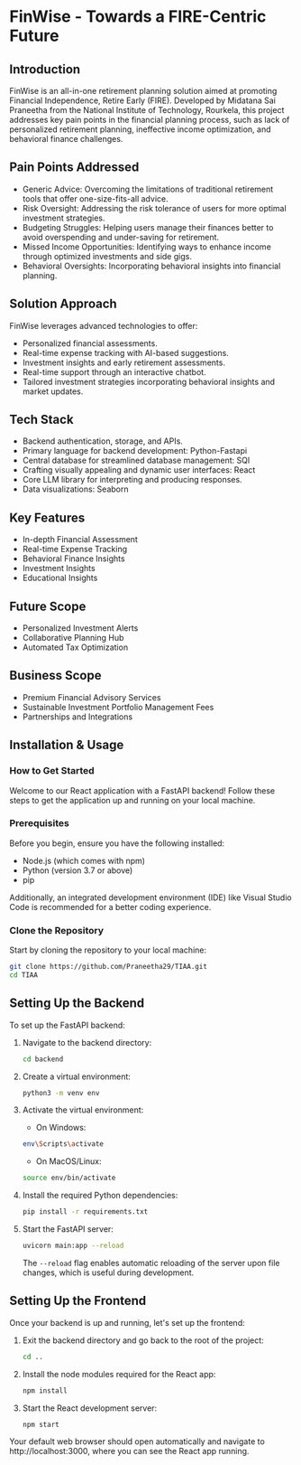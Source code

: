 # FinWise - Towards a FIRE-Centric Future

## Introduction

FinWise is an all-in-one retirement planning solution aimed at promoting Financial Independence, Retire Early (FIRE). Developed by Midatana Sai Praneetha from the National Institute of Technology, Rourkela, this project addresses key pain points in the financial planning process, such as lack of personalized retirement planning, ineffective income optimization, and behavioral finance challenges.

## Pain Points Addressed

- Generic Advice: Overcoming the limitations of traditional retirement tools that offer one-size-fits-all advice.
- Risk Oversight: Addressing the risk tolerance of users for more optimal investment strategies.
- Budgeting Struggles: Helping users manage their finances better to avoid overspending and under-saving for retirement.
- Missed Income Opportunities: Identifying ways to enhance income through optimized investments and side gigs.
- Behavioral Oversights: Incorporating behavioral insights into financial planning.

## Solution Approach

FinWise leverages advanced technologies to offer:

- Personalized financial assessments.
- Real-time expense tracking with AI-based suggestions.
- Investment insights and early retirement assessments.
- Real-time support through an interactive chatbot.
- Tailored investment strategies incorporating behavioral insights and market updates.

## Tech Stack

- Backend authentication, storage, and APIs.
- Primary language for backend development: Python-Fastapi
- Central database for streamlined database management: SQl
- Crafting visually appealing and dynamic user interfaces: React
- Core LLM library for interpreting and producing responses.
- Data visualizations: Seaborn

## Key Features

- In-depth Financial Assessment
- Real-time Expense Tracking
- Behavioral Finance Insights
- Investment Insights
- Educational Insights

## Future Scope

- Personalized Investment Alerts
- Collaborative Planning Hub
- Automated Tax Optimization

## Business Scope

- Premium Financial Advisory Services
- Sustainable Investment Portfolio Management Fees
- Partnerships and Integrations

## Installation & Usage

### How to Get Started

Welcome to our React application with a FastAPI backend! Follow these steps to get the application up and running on your local machine.

### Prerequisites

Before you begin, ensure you have the following installed:

- Node.js (which comes with npm)
- Python (version 3.7 or above)
- pip

Additionally, an integrated development environment (IDE) like Visual Studio Code is recommended for a better coding experience.

### Clone the Repository

Start by cloning the repository to your local machine:

```bash
git clone https://github.com/Praneetha29/TIAA.git
cd TIAA
```

## Setting Up the Backend

To set up the FastAPI backend:

1. Navigate to the backend directory:

    ```bash
    cd backend
    ```

2. Create a virtual environment:

    ```bash
    python3 -m venv env
    ```

3. Activate the virtual environment:

   - On Windows:

    ```bash
    env\Scripts\activate
    ```

   - On MacOS/Linux:

    ```bash
    source env/bin/activate
    ```

4. Install the required Python dependencies:

    ```bash
    pip install -r requirements.txt
    ```

5. Start the FastAPI server:

    ```bash
    uvicorn main:app --reload
    ```

   The `--reload` flag enables automatic reloading of the server upon file changes, which is useful during development.

## Setting Up the Frontend

Once your backend is up and running, let's set up the frontend:

1. Exit the backend directory and go back to the root of the project:

    ```bash
    cd ..
    ```

2. Install the node modules required for the React app:

    ```bash
    npm install
    ```

3. Start the React development server:

    ```bash
    npm start
    ```

Your default web browser should open automatically and navigate to http://localhost:3000, where you can see the React app running.
